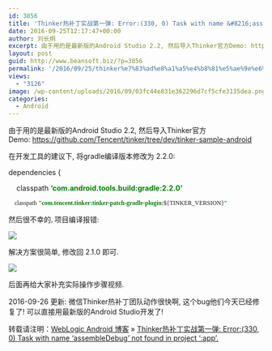 ```yaml
---
id: 3856
title: 'Thinker热补丁实战第一弹: Error:(330, 0) Task with name &#8216;assembleDebug&#8217; not found in project &#8216;:app&#8217;.'
date: 2016-09-25T12:17:47+00:00
author: 刘长炯
excerpt: 由于用的是最新版的Android Studio 2.2, 然后导入Thinker官方Demo: https://github.com/Tencent/tinker/tree/dev/tinker-sample-android
layout: post
guid: http://www.beansoft.biz/?p=3856
permalink: '/2016/09/25/thinker%e7%83%ad%e8%a1%a5%e4%b8%81%e5%ae%9e%e6%88%98%e7%ac%ac%e4%b8%80%e9%94%99-error330-0-task-with-name-assembledebug-not-found-in-project-app/'
views:
  - "3126"
image: /wp-content/uploads/2016/09/03fc44e831e362296d7cf5cfe3135dea.png
categories:
  - Android
---
```

由于用的是最新版的Android Studio 2.2, 然后导入Thinker官方Demo: <https://github.com/Tencent/tinker/tree/dev/tinker-sample-android>

在开发工具的建议下, 将gradle编译版本修改为 2.2.0:

dependencies {
  
    classpath <span style="color:#008000;font-weight:bold">&#8216;com.android.tools.build:gradle:2.2.0&#8217;</span>

<span style="font-size: 9pt"><span style="font-family: Menlo"><span style="color:#008000;font-weight:bold">   </span> classpath <span style="color:#008000;font-weight:bold">"com.tencent.tinker:tinker-patch-gradle-plugin:</span>${TINKER_VERSION}<span style="color:#008000;font-weight:bold">"</span></span></span>

**<span style="font-size: 9pt"><span style="font-family: Menlo"><span></span></span></span>**

<span style="font-family: Menlo">然后很不幸的, 项目编译报错:</span>

![](http://www.beansoft.biz/wp-content/uploads/2016/09/03fc44e831e362296d7cf5cfe3135dea.png)

解决方案很简单, 修改回 2.1.0 即可.</p> 

![](http://www.beansoft.biz/wp-content/uploads/2016/09/8453406f6aeab0c22a1d05ea9f44b5e9.png)</p> 

后面再给大家补充实际操作步骤视频.

2016-09-26 更新: 微信Thinker热补丁团队动作很快啊, 这个bug他们今天已经修复了! 可以直接用最新版的Android Studio开发了!

转载请注明：[WebLogic Android 博客](http://www.beansoft.biz) &raquo; [Thinker热补丁实战第一弹: Error:(330, 0) Task with name &#8216;assembleDebug&#8217; not found in project &#8216;:app&#8217;.](http://www.beansoft.biz/2016/09/25/thinker%e7%83%ad%e8%a1%a5%e4%b8%81%e5%ae%9e%e6%88%98%e7%ac%ac%e4%b8%80%e9%94%99-error330-0-task-with-name-assembledebug-not-found-in-project-app/)